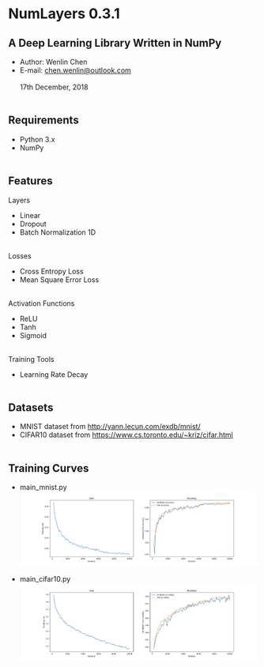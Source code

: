 NumLayers 0.3.1
====

A Deep Learning Library Written in NumPy
----
- Author: Wenlin Chen <br>
- E-mail: chen.wenlin@outlook.com <br><br>
17th December, 2018 <br><br>

Requirements
----
- Python 3.x<br>
- NumPy<br><br>

Features
----
Layers<br>
- Linear<br>
- Dropout<br>
- Batch Normalization 1D<br><br>

Losses<br>
- Cross Entropy Loss<br>
- Mean Square Error Loss<br><br>

Activation Functions<br> 
- ReLU<br>
- Tanh<br>
- Sigmoid<br><br>

Training Tools<br>
- Learning Rate Decay<br><br>


Datasets
----
- MNIST dataset from http://yann.lecun.com/exdb/mnist/ <br>
- CIFAR10 dataset from https://www.cs.toronto.edu/~kriz/cifar.html <br><br>

Training Curves
----
- main_mnist.py<br>
![MLP for MNIST training curve](https://github.com/Wenlin-Chen/NumLayers/blob/master/fig_mnist.png)<br><br>
- main_cifar10.py<br>
![MLP for CIFAR10 training curve](https://github.com/Wenlin-Chen/NumLayers/blob/master/fig_cifar10.png)
